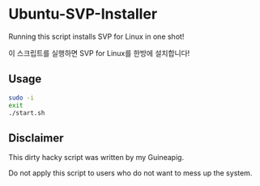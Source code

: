 # Ubuntu-SVP-Installer
Running this script installs SVP for Linux in one shot!

이 스크립트를 실행하면 SVP for Linux를 한방에 설치합니다!
## Usage
```bash
sudo -i
exit
./start.sh
```

## Disclaimer
This dirty hacky script was written by my Guineapig.

Do not apply this script to users who do not want to mess up the system.
